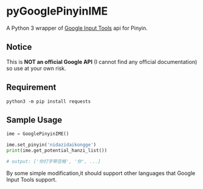 # pyGooglePinyinIME

A Python 3 wrapper of [Google Input Tools](https://www.google.com/inputtools/) api for Pinyin.

## Notice

This is **NOT an official Google API** (I cannot find any official documentation) so use at your own risk.

## Requirement

```shell
python3 -m pip install requests
```

## Sample Usage

```python
ime = GooglePinyinIME()

ime.set_pinyin('nidazidaikongge')
print(ime.get_potential_hanzi_list())

# output: ['你打字带空格', '你', ...]

```

By some simple modification,it should support other languages that Google Input Tools support.
